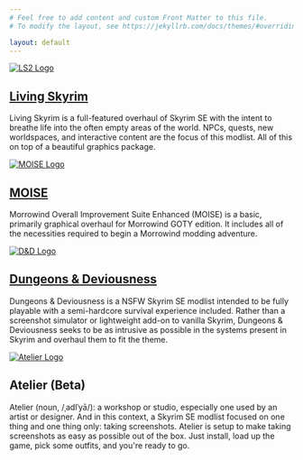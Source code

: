 ```yaml
---
# Feel free to add content and custom Front Matter to this file.
# To modify the layout, see https://jekyllrb.com/docs/themes/#overriding-theme-defaults

layout: default
---
```


[![LS2 Logo](https://i.imgur.com/JZwSBbU.png)](https://forgottenglory.github.io/readme/ls/)
## [Living Skyrim](https://forgottenglory.github.io/readme/ls/)
Living Skyrim is a full-featured overhaul of Skyrim SE with the intent to breathe life into the often empty areas of the world. NPCs, quests, new worldspaces, and interactive content are the focus of this modlist. All of this on top of a beautiful graphics package.

[![MOISE Logo](https://i.imgur.com/lFTL3mR.png)](https://forgottenglory.github.io/readme/moise/)
## [MOISE](https://forgottenglory.github.io/readme/moise/)
Morrowind Overall Improvement Suite Enhanced (MOISE) is a basic, primarily graphical overhaul for Morrowind GOTY edition. It includes all of the necessities required to begin a Morrowind modding adventure.

[![D&D Logo](https://i.imgur.com/ns9S1Za.png)](https://forgottenglory.github.io/readme/dnd/)
## [Dungeons & Deviousness](https://forgottenglory.github.io/readme/dnd/)
Dungeons & Deviousness is a NSFW Skyrim SE modlist intended to be fully playable with a semi-hardcore survival experience included. Rather than a screenshot simulator or lightweight add-on to vanilla Skyrim, Dungeons & Deviousness seeks to be as intrusive as possible in the systems present in Skyrim and overhaul them to fit the theme.

[![Atelier Logo](https://i.imgur.com/8NqqiFi.png)](https://forgottenglory.github.io/readme/atelier/)
## Atelier (Beta)
Atelier (noun, /ˌadlˈyā/): a workshop or studio, especially one used by an artist or designer. And in this context, a Skyrim SE modlist focused on one thing and one thing only: taking screenshots. Atelier is setup to make taking screenshots as easy as possible out of the box. Just install, load up the game, pick some outfits, and you're ready to go. 